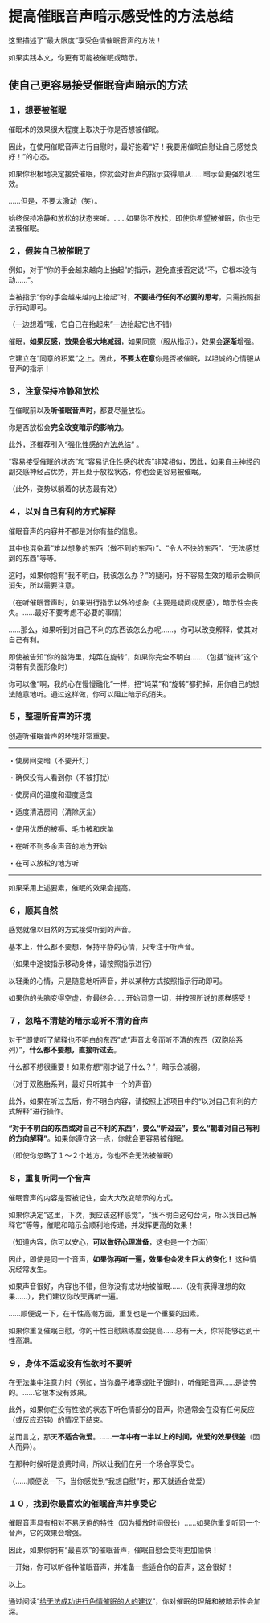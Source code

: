 # 提高催眠音声暗示感受性的方法总结 [​](#提高催眠音声暗示感受性的方法总结)

这里描述了“最大限度”享受色情催眠音声的方法！

如果实践本文，你更有可能被催眠或暗示。

## 使自己更容易接受催眠音声暗示的方法 [​](#使自己更容易接受催眠音声暗示的方法)

### １，想要被催眠 [​](#_1-想要被催眠)

催眠术的效果很大程度上取决于你是否想被催眠。

因此，在使用催眠音声进行自慰时，最好抱着“好！我要用催眠自慰让自己感觉良好！”的心态。

如果你积极地决定接受催眠，你就会对音声的指示变得顺从……暗示会更强烈地生效。

……但是，不要太激动（笑）。

始终保持冷静和放松的状态来听。……如果你不放松，即使你希望被催眠，你也无法被催眠。

### ２，假装自己被催眠了 [​](#_2-假装自己被催眠了)

例如，对于“你的手会越来越向上抬起”的指示，避免直接否定说“不，它根本没有动……”。

当被指示“你的手会越来越向上抬起”时，**不要进行任何不必要的思考**，只需按照指示行动即可。

（一边想着“哦，它自己在抬起来”一边抬起它也不错）

催眠，**如果反感，效果会极大地减弱**，如果同意（服从指示），效果会**逐渐**增强。

它建立在“同意的积累”之上。因此，**不要太在意**你是否被催眠，以坦诚的心情服从音声的指示！

### ３，注意保持冷静和放松 [​](#_3-注意保持冷静和放松)

在催眠前以及**听催眠音声时**，都要尽量放松。

你是否放松会**完全改变暗示的影响力**。

此外，还推荐引入“[强化性感的方法总结](/nipple/jyouhou/page-19.html)” 。

“容易接受催眠的状态”和“容易记住性感的状态”非常相似，因此，如果自主神经的副交感神经占优势，并且处于放松状态，你也会更容易被催眠。

（此外，姿势以躺着的状态最有效）

### ４，以对自己有利的方式解释 [​](#_4-以对自己有利的方式解释)

催眠音声的内容并不都是对你有益的信息。

其中也混杂着“难以想象的东西（做不到的东西）”、“令人不快的东西”、“无法感觉到的东西”等等。

这时，如果你抱有“我不明白，我该怎么办？”的疑问，好不容易生效的暗示会瞬间消失，所以需要注意。

（在听催眠音声时，如果进行指示以外的想象（主要是疑问或反感），暗示性会丧失。……最好不要考虑不必要的事情）

……那么，如果听到对自己不利的东西该怎么办呢……，你可以改变解释，使其对自己有利。

即使被告知“你的脑海里，炖菜在旋转”，如果你完全不明白……（包括“旋转”这个词带有负面形象时）

你可以像“啊，我的心在慢慢融化”一样，把“炖菜”和“旋转”都扔掉，用你自己的想法随意地听。通过这样做，你可以阻止暗示的消失。

### ５，整理听音声的环境 [​](#_5-整理听音声的环境)

创造听催眠音声的环境非常重要。

* * *

・使房间变暗（不要开灯）

・确保没有人看到你（不被打扰）

・使房间的温度和湿度适宜

・适度清洁房间（清除灰尘）

・使用优质的被褥、毛巾被和床单

・在听不到多余声音的地方开始

・在可以放松的地方听

* * *

如果采用上述要素，催眠的效果会提高。

### ６，顺其自然 [​](#_6-顺其自然)

感觉就像以自然的方式接受听到的声音。

基本上，什么都不要想，保持平静的心情，只专注于听声音。

（如果中途被指示移动身体，请按照指示进行）

以轻柔的心情，只是随意地听声音，并以某种方式按照指示行动即可。

如果你的头脑变得空虚，你最终会……开始同意一切，并按照所说的原样感受！

### ７，忽略不清楚的暗示或听不清的音声 [​](#_7-忽略不清楚的暗示或听不清的音声)

对于“即使听了解释也不明白的东西”或“声音太多而听不清的东西（双胞胎系列）”，**什么都不要想，直接听过去**。

什么都不想很重要！如果你想“刚才说了什么？”，暗示会减弱。

（对于双胞胎系列，最好只听其中一个的声音）

此外，如果在听过去后，你不明白内容，请按照上述项目中的“以对自己有利的方式解释”进行操作。

**“对于不明白的东西或对自己不利的东西”，要么“听过去”，要么“朝着对自己有利的方向解释”**。如果你遵守这一点，你就会更容易被催眠。

（即使你忽略了１～２个地方，你也不会无法被催眠）

### ８，重复听同一个音声 [​](#_8-重复听同一个音声)

催眠音声的内容是否被记住，会大大改变暗示的方式。

如果你决定“这里，下次，我应该这样感觉”，“我不明白这句台词，所以我自己解释它”等等，催眠和暗示会顺利地传递，并发挥更高的效果！

（知道内容，你可以安心，**可以做好心理准备**，这也是一个方面）

因此，即使是同一个音声，**如果你再听一遍，效果也会发生巨大的变化！** 这种情况经常发生。

如果声音很好，内容也不错，但你没有成功地被催眠……（没有获得理想的效果……），我们建议你改天再听一遍。

……顺便说一下，在干性高潮方面，重复也是一个重要的因素。

如果你重复催眠自慰，你的干性自慰熟练度会提高……总有一天，你将能够达到干性高潮。

### ９，身体不适或没有性欲时不要听 [​](#_9-身体不适或没有性欲时不要听)

在无法集中注意力时（例如，当你鼻子堵塞或肚子饿时），听催眠音声……是徒劳的。……它根本没有效果。

此外，如果你在没有性欲的状态下听色情部分的音声，你通常会在没有任何反应（或反应迟钝）的情况下结束。

总而言之，那天**不适合做爱**。……**一年中有一半以上的时间，做爱的效果很差**（因人而异）。

在那种时候听是浪费时间，所以让我们在另一个场合享受它。

（……顺便说一下，当你感觉到“我想自慰”时，那天就适合做爱）

### １０，找到你最喜欢的催眠音声并享受它 [​](#_10-找到你最喜欢的催眠音声并享受它)

催眠音声具有相对不易厌倦的特性（因为播放时间很长）……如果你重复听同一个音声，它的效果会增强。

因此，如果你拥有“最喜欢”的催眠音声，催眠自慰会变得更加愉快！

一开始，你可以听各种催眠音声，并准备一些适合你的音声，这会很好！

以上。

通过阅读“[给无法成功进行色情催眠的人的建议](/hypnosis/page-102.html)”，你对催眠的理解和被暗示性会加深。